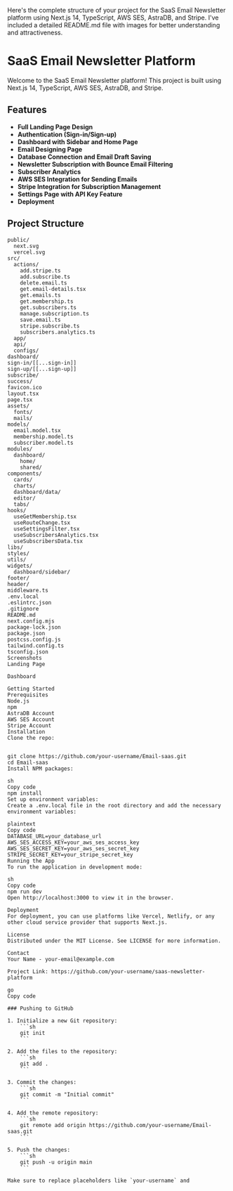 Here's the complete structure of your project for the SaaS Email Newsletter platform using Next.js 14, TypeScript, AWS SES, AstraDB, and Stripe. I've included a detailed README.md file with images for better understanding and attractiveness.

# SaaS Email Newsletter Platform

Welcome to the SaaS Email Newsletter platform! This project is built using Next.js 14, TypeScript, AWS SES, AstraDB, and Stripe.

## Features

- **Full Landing Page Design**
- **Authentication (Sign-in/Sign-up)**
- **Dashboard with Sidebar and Home Page**
- **Email Designing Page**
- **Database Connection and Email Draft Saving**
- **Newsletter Subscription with Bounce Email Filtering**
- **Subscriber Analytics**
- **AWS SES Integration for Sending Emails**
- **Stripe Integration for Subscription Management**
- **Settings Page with API Key Feature**
- **Deployment**

## Project Structure

```plaintext
public/
  next.svg
  vercel.svg
src/
  actions/
    add.stripe.ts
    add.subscribe.ts
    delete.email.ts
    get.email-details.tsx
    get.emails.ts
    get.membership.ts
    get.subscribers.ts
    manage.subscription.ts
    save.email.ts
    stripe.subscribe.ts
    subscribers.analytics.ts
  app/
  api/
  configs/
dashboard/
sign-in/[[...sign-in]]
sign-up/[[...sign-up]]
subscribe/
success/
favicon.ico
layout.tsx
page.tsx
assets/
  fonts/
  mails/
models/
  email.model.tsx
  membership.model.ts
  subscriber.model.ts
modules/
  dashboard/
    home/
    shared/
components/
  cards/
  charts/
  dashboard/data/
  editor/
  tabs/
hooks/
  useGetMembership.tsx
  useRouteChange.tsx
  useSettingsFilter.tsx
  useSubscribersAnalytics.tsx
  useSubscribersData.tsx
libs/
styles/
utils/
widgets/
  dashboard/sidebar/
footer/
header/
middleware.ts
.env.local
.eslintrc.json
.gitignore
README.md
next.config.mjs
package-lock.json
package.json
postcss.config.js
tailwind.config.ts
tsconfig.json
Screenshots
Landing Page

Dashboard

Getting Started
Prerequisites
Node.js
npm
AstraDB Account
AWS SES Account
Stripe Account
Installation
Clone the repo:


git clone https://github.com/your-username/Email-saas.git
cd Email-saas
Install NPM packages:

sh
Copy code
npm install
Set up environment variables:
Create a .env.local file in the root directory and add the necessary environment variables:

plaintext
Copy code
DATABASE_URL=your_database_url
AWS_SES_ACCESS_KEY=your_aws_ses_access_key
AWS_SES_SECRET_KEY=your_aws_ses_secret_key
STRIPE_SECRET_KEY=your_stripe_secret_key
Running the App
To run the application in development mode:

sh
Copy code
npm run dev
Open http://localhost:3000 to view it in the browser.

Deployment
For deployment, you can use platforms like Vercel, Netlify, or any other cloud service provider that supports Next.js.

License
Distributed under the MIT License. See LICENSE for more information.

Contact
Your Name - your-email@example.com

Project Link: https://github.com/your-username/saas-newsletter-platform

go
Copy code

### Pushing to GitHub

1. Initialize a new Git repository:
    ```sh
    git init
    ```

2. Add the files to the repository:
    ```sh
    git add .
    ```

3. Commit the changes:
    ```sh
    git commit -m "Initial commit"
    ```

4. Add the remote repository:
    ```sh
    git remote add origin https://github.com/your-username/Email-saas.git
    ```

5. Push the changes:
    ```sh
    git push -u origin main
    ```

Make sure to replace placeholders like `your-username` and
